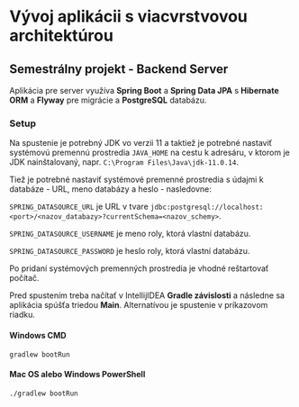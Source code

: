 # Vývoj aplikácii s viacvrstvovou architektúrou
## Semestrálny projekt - Backend Server

Aplikácia pre server využíva **Spring Boot** a **Spring Data JPA** s **Hibernate ORM** a **Flyway** pre migrácie
a **PostgreSQL** databázu.

### Setup
Na spustenie je potrebný JDK vo verzii 11 a taktiež je potrebné nastaviť systémovú premennú prostredia `JAVA_HOME` na
cestu k adresáru, v ktorom je JDK nainštalovaný, napr. `C:\Program Files\Java\jdk-11.0.14`. 

Tiež je potrebné nastaviť systémové premenné prostredia s údajmi k databáze - URL, meno databázy a heslo - nasledovne:

`SPRING_DATASOURCE_URL` je URL v tvare `jdbc:postgresql://localhost:<port>/<nazov_databazy>?currentSchema=<nazov_schemy>`.

`SPRING_DATASOURCE_USERNAME` je meno roly, ktorá vlastní databázu.

`SPRING_DATASOURCE_PASSWORD` je heslo roly, ktorá vlastní databázu.

Po pridaní systémových premenných prostredia je vhodné reštartovať počítač.

Pred spustením treba načítať v IntellijIDEA **Gradle závislosti** a následne sa aplikácia spúšťa triedou **Main**.
Alternatívou je spustenie v príkazovom riadku.

#### Windows CMD
```
gradlew bootRun
```

#### Mac OS alebo Windows PowerShell
```
./gradlew bootRun
```
